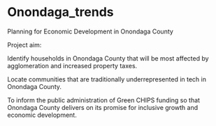# Onondaga_trends
Planning for Economic Development in Onondaga County



Project aim:

Identify households in Onondaga County that will be most affected by agglomeration and increased property taxes.

Locate communities that are traditionally underrepresented in tech in Onondaga County. 

To inform the public administration of Green CHIPS funding so that Onondaga County delivers on its promise for inclusive growth and economic development.


